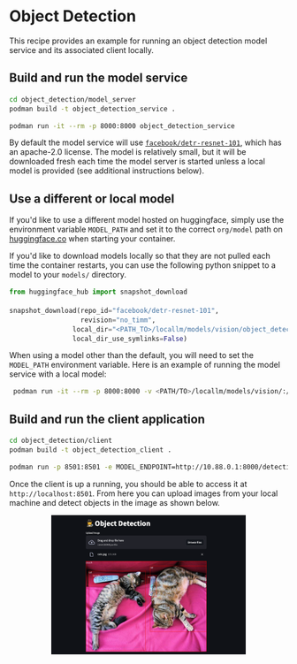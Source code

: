# Object Detection

This recipe provides an example for running an object detection model service and its associated client locally. 

## Build and run the model service

```bash
cd object_detection/model_server
podman build -t object_detection_service .
```

```bash
podman run -it --rm -p 8000:8000 object_detection_service
```

By default the model service will use [`facebook/detr-resnet-101`](https://huggingface.co/facebook/detr-resnet-101), which has an apache-2.0 license. The model is relatively small, but it will be downloaded fresh each time the model server is started unless a local model is provided (see additional instructions below).  


## Use a different or local model

If you'd like to use a different model hosted on huggingface, simply use the environment variable `MODEL_PATH` and set it to the correct `org/model` path on [huggingface.co](https://huggingface.co/) when starting your container. 

If you'd like to download models locally so that they are not pulled each time the container restarts, you can use the following python snippet to a model to your `models/` directory.  

```python
from huggingface_hub import snapshot_download

snapshot_download(repo_id="facebook/detr-resnet-101",
                  revision="no_timm",
                local_dir="<PATH_TO>/locallm/models/vision/object_detection/facebook/detr-resnet-101",
                local_dir_use_symlinks=False)

```

When using a model other than the default, you will need to set the `MODEL_PATH` environment variable. Here is an example of running the model service with a local model:

```bash
 podman run -it --rm -p 8000:8000 -v <PATH/TO>/locallm/models/vision/:/locallm/models -e MODEL_PATH=models/object_detection/facebook/detr-resnet-50/ object_detection_service
```

## Build and run the client application

```bash
cd object_detection/client
podman build -t object_detection_client .
```

```bash
podman run -p 8501:8501 -e MODEL_ENDPOINT=http://10.88.0.1:8000/detection object_detection_client
```

Once the client is up a running, you should be able to access it at `http://localhost:8501`. From here you can upload images from your local machine and detect objects in the image as shown below. 

<p align="center">
<img src="../assets/object_detection.png" width="70%">
</p>


